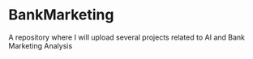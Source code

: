 # BankMarketing
A repository where I will upload several projects related to AI and Bank Marketing Analysis 
